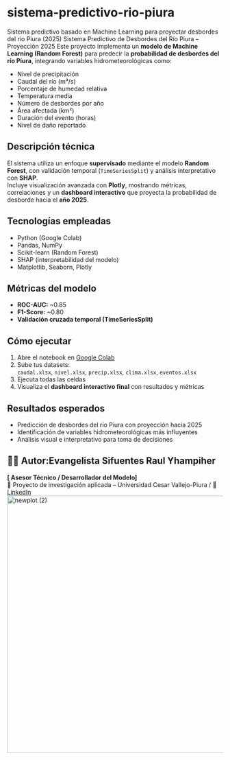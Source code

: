 # sistema-predictivo-rio-piura
Sistema predictivo basado en Machine Learning para proyectar desbordes del río Piura (2025)
Sistema Predictivo de Desbordes del Río Piura – Proyección 2025
Este proyecto implementa un **modelo de Machine Learning (Random Forest)** para predecir la **probabilidad de desbordes del río Piura**, integrando variables hidrometeorológicas como:
- Nivel de precipitación  
- Caudal del río (m³/s)  
- Porcentaje de humedad relativa  
- Temperatura media  
- Número de desbordes por año  
- Área afectada (km²)  
- Duración del evento (horas)  
- Nivel de daño reportado  
##  Descripción técnica
El sistema utiliza un enfoque **supervisado** mediante el modelo **Random Forest**, con validación temporal (`TimeSeriesSplit`) y análisis interpretativo con **SHAP**.  
Incluye visualización avanzada con **Plotly**, mostrando métricas, correlaciones y un **dashboard interactivo** que proyecta la probabilidad de desborde hacia el **año 2025**.
## Tecnologías empleadas
- Python (Google Colab)
- Pandas, NumPy
- Scikit-learn (Random Forest)
- SHAP (interpretabilidad del modelo)
- Matplotlib, Seaborn, Plotly
##  Métricas del modelo
- **ROC-AUC:** ~0.85  
- **F1-Score:** ~0.80  
- **Validación cruzada temporal (TimeSeriesSplit)**  

## Cómo ejecutar
1. Abre el notebook en [Google Colab](https://colab.research.google.com/)
2. Sube tus datasets:  
   `caudal.xlsx`, `nivel.xlsx`, `precip.xlsx`, `clima.xlsx`, `eventos.xlsx`
3. Ejecuta todas las celdas  
4. Visualiza el **dashboard interactivo final** con resultados y métricas

## Resultados esperados
- Predicción de desbordes del río Piura con proyección hacia 2025  
- Identificación de variables hidrometeorológicas más influyentes  
- Análisis visual e interpretativo para toma de decisiones

## 👨‍💻 Autor:Evangelista Sifuentes Raul Yhampiher
**[ Asesor Técnico / Desarrollador del Modelo]**  
📍 Proyecto de investigación aplicada – Universidad Cesar Vallejo-Piura / 
🔗 [LinkedIn](https://www.linkedin.com/in/macroinformatica/)  
<img width="1761" height="600" alt="newplot (2)" src="https://github.com/user-attachments/assets/596b4620-7292-47df-9460-16f1396d0dcb" />

